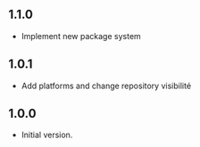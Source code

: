 ## 1.1.0
- Implement new package system

## 1.0.1
- Add platforms and change repository visibilité

## 1.0.0
- Initial version.